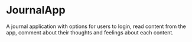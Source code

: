 # JournalApp
A journal application with options for users to login, 
read content from the app, 
comment about their thoughts and feelings about each content.
